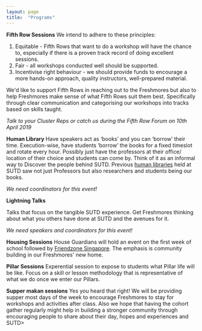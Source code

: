 ```yaml
---
layout: page
title:  "Programs"
---
```

**Fifth Row Sessions**
We intend to adhere to these principles:
1. Equitable - Fifth Rows that want to do a workshop will have the chance to, especially if there is a proven track record of doing excellent sessions.
2. Fair - all workshops conducted well should be supported.
3. Incentivise right behaviour - we should provide funds to encourage a more hands-on approach, quality instructors, well-prepared material.

We'd like to support Fifth Rows in reaching out to the Freshmores but also to help Freshmores make sense of what Fifth Rows suit them best. Specifically through clear communication and categorising our workshops into tracks based on skills taught.

*Talk to your Cluster Reps or catch us during the Fifth Row Forum on 10th April 2019*

**Human Library**
Have speakers act as ‘books’ and you can ‘borrow’ their time. Execution-wise, have students ‘borrow’ the books for a fixed timeslot and rotate every hour. Possibly just have the professors at their office/ location of their choice and students can come by. Think of it as an informal way to Discover the people behind SUTD. Previous [human libraries](https://docs.google.com/document/d/1UvHSNurYQyQ7Fpd3hj5LVKAsEBCkx3GNzvsFQXgqCRw/edit#) held at SUTD saw not just Professors but also researchers and students being our books.

*We need coordinators for this event!*

**Lightning Talks**

Talks that focus on the tangible SUTD experience. Get Freshmores thinking about what you others have done at SUTD and the avenues for it. 

*We need speakers and coordinators for this event!*

**Housing Sessions**
House Guardians will hold an event on the first week of school followed by [Friendzone Singapore](https://www.friendzone.sg/). The emphasis is community building in our Freshmores' new home.

**Pillar Sessions**
Experential session to expose to students what Pillar life will be like. Focus on a skill or lesson methodology that is representative of what we do once we enter our Pillars.

**Supper makan sessions**
Yes you heard that right! We will be providing supper most days of the week to encourage Freshmores to stay for workshops and activities after class. Also we hope that having the cohort gather regularly might help in building a stronger community through encouraging people to share about their day, hopes and experiences and SUTD>
